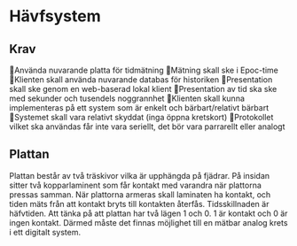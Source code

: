 # Hävfsystem

## Krav

Använda nuvarande platta för tidmätning 
Mätning skall ske i Epoc-time 
Klienten skall använda nuvarande databas för historiken 
Presentation skall ske genom en web-baserad lokal klient 
Presentation av tid ska ske med sekunder och tusendels noggrannhet 
Klienten skall kunna implementeras på ett system som är enkelt och bärbart/relativt bärbart Systemet skall vara relativt skyddat (inga öppna kretskort) 
Protokollet vilket ska användas får inte vara seriellt, det bör vara parrarellt eller analogt 

## Plattan 

Plattan består av två träskivor vilka är upphängda på fjädrar. På insidan sitter två kopparlaminent som får kontakt med varandra när plattorna pressas samman. När plattorna armeras skall laminaten ha kontakt, och tiden mäts från att kontakt bryts till kontakten återfås. Tidsskillnaden är häfvtiden. Att tänka på att plattan har två lägen 1 och 0. 1 är kontakt och 0 är ingen kontakt. Därmed måste det finnas möjlighet till en mätbar analog krets i ett digitalt system.
